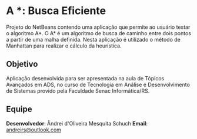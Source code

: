 # **A \*: Busca Eficiente**
Projeto do NetBeans contendo uma aplicação que permite ao usuário testar o algoritmo A\*. O A\* é um algoritmo de busca de caminho entre dois pontos a partir de uma malha definida. Nesta aplicação é utilizado o método de Manhattan para realizar o cálculo da heurística.
## **Objetivo**
Aplicação desenvolvida para ser apresentada na aula de Tópicos Avançados em ADS, no curso de Tecnologia em Análise e Desenvolvimento de Sistemas provido pela Faculdade Senac Informática/RS.
## **Equipe**
**Desenvolvedor**: Ândrei d'Oliveira Mesquita Schuch
**Email**: andreirs@outlook.com
